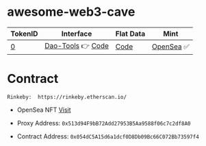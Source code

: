 # awesome-web3-cave

| TokenID | Interface |  Flat Data | Mint      |
|---------|-----------|-----------|-----------|
| [0](./0.json)       | [Dao-Tools](https://web3cave.github.io/0-dao-tools/) 👉 [Code](https://github.com/web3cave/0-dao-tools.git)  | [Code](https://github.com/web3cave/dao-tools-data.git)   | [OpenSea](https://testnets.opensea.io/assets/0x513d94f9bb72add27953b5aa9588f06c7c2df8a0/0) ✅|
 



# Contract 

`Rinkeby:  https://rinkeby.etherscan.io/`

- OpenSea NFT [Visit](https://testnets.opensea.io/assets/0x513d94f9bb72add27953b5aa9588f06c7c2df8a0/0)

- Proxy Address: `0x513d94F9bB72Add27953B5Aa9588f06c7c2df8A0`

- Contract Address: `0x054dC5A15d6a1dcf0D8Db09Bc66C072Bb73597f4`
